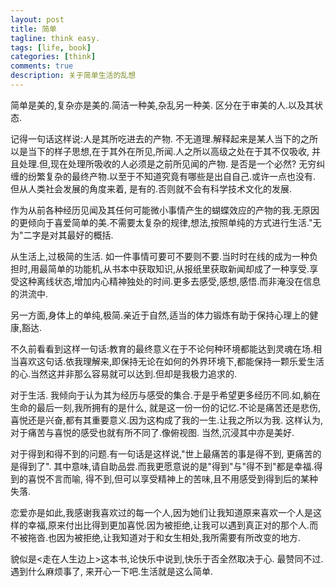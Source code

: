 ```yaml
---
layout: post
title: 简单
tagline: think easy.
tags: [life, book]
categories: [think]
comments: true
description: 关于简单生活的乱想
---
```


简单是美的,复杂亦是美的.简洁一种美,杂乱另一种美. 区分在于审美的人.以及其状态.

记得一句话这样说:人是其所吃进去的产物. 不无道理.解释起来是某人当下的之所以是当下的样子思想,在于其外在所见,所闻.人之所以高级之处在于其不仅吸收, 并且处理.但,现在处理所吸收的人必须是之前所见闻的产物. 是否是一个必然? 无穷纠缠的纷繁复杂的最终产物.以至于不知道究竟有哪些是出自自己.或许一点也没有. 但从人类社会发展的角度来着, 是有的.否则就不会有科学技术文化的发展.

作为从前各种经历见闻及其任何可能微小事情产生的蝴蝶效应的产物的我.无原因的更倾向于喜爱简单的美.不需要太复杂的规律,想法,按照单纯的方式进行生活."无为"二字是对其最好的概括.

从生活上,过极简的生活. 如一件事情可要可不要则不要.当时时在线的成为一种负担时,用最简单的功能机,从书本中获取知识,从报纸里获取新闻却成了一种享受.享受这种离线状态,增加内心精神独处的时间.更多去感受,感想,感悟.而非淹没在信息的洪流中.

另一方面,身体上的单纯,极简.亲近于自然,适当的体力锻炼有助于保持心理上的健康,豁达. 

不久前看看到这样一句话:教育的最终意义在于不论何种环境都能达到灵魂在场.相当喜欢这句话.依我理解来,即保持无论在如何的外界环境下,都能保持一颗乐爱生活的心.当然这并非那么容易就可以达到.但却是我极力追求的. 

对于生活. 我倾向于认为其为经历与感受的集合.于是乎希望更多经历不同.如,躺在生命的最后一刻,我所拥有的是什么, 就是这一份一份的记忆.不论是痛苦还是悲伤,喜悦还是兴奋,都有其重要意义.因为这构成了我的一生.让我之所以为我. 这样认为,对于痛苦与喜悦的感受也就有所不同了.像俯视图. 当然,沉浸其中亦是美好.

对于得到和得不到的问题.有一句话是这样说,"世上最痛苦的事是得不到, 更痛苦的是得到了". 其中意味,请自助品尝.而我更愿意说的是"得到"与"得不到"都是幸福.得到的喜悦不言而喻, 得不到,但可以享受精神上的苦味,且不用感受到得到后的某种失落.

恋爱亦是如此,我感谢我喜欢过的每一个人,因为她们让我知道原来喜欢一个人是这样的幸福,原来付出比得到更加喜悦.因为被拒绝,让我可以遇到真正对的那个人.而不被拖沓.也因为被拒绝,让我知道对于和女生相处,我所需要有所改变的地方.

貌似是<走在人生边上>这本书,论快乐中说到,快乐于否全然取决于心. 最赞同不过.遇到什么麻烦事了, 来开心一下吧.生活就是这么简单.